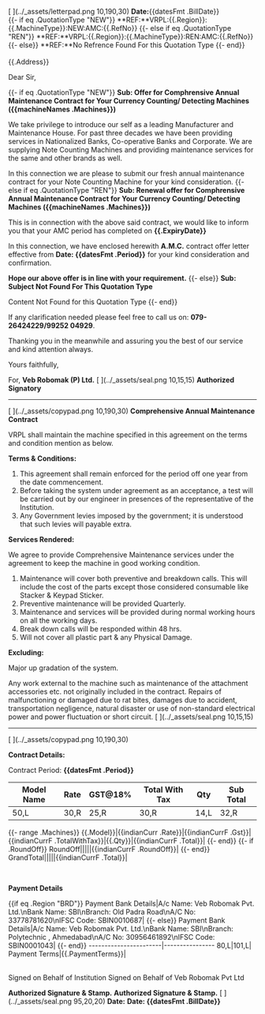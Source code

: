 [ ](../\_assets/letterpad.png 10,190,30)
**Date:**{{datesFmt .BillDate}}
<br/>
{{- if eq .QuotationType "NEW"}}
**REF:**VRPL:{{.Region}}:{{.MachineType}}:NEW:AMC:{{.RefNo}}
{{- else if eq .QuotationType "REN"}}
**REF:**VRPL:{{.Region}}:{{.MachineType}}:REN:AMC:{{.RefNo}}
{{- else}}
**REF:**No Refrence Found For this Quotation Type
{{- end}}
<br/>  
{{.Address}}

Dear Sir,

{{- if eq .QuotationType "NEW"}}
**Sub: Offer for Comphrensive Annual Maintenance Contract for Your Currency Counting/ Detecting Machines ({{machineNames .Machines}})**

We take privilege to introduce our self as a leading Manufacturer and Maintenance House. For past three decades we have been providing services in Nationalized Banks, Co-operative Banks and Corporate. We are supplying Note Counting Machines and providing maintenance services for the same and other brands as well.

In this connection we are please to submit our fresh annual maintenance contract for your Note Counting Machine for your kind consideration.
{{- else if eq .QuotationType "REN"}}
**Sub: Renewal offer for Comphrensive Annual Maintenance Contract for Your Currency Counting/ Detecting Machines ({{machineNames .Machines}})**

This is in connection with the above said contract, we would like to inform you that your AMC period has completed on **{{.ExpiryDate}}**

In this connection, we have enclosed herewith **A.M.C.** contract offer letter effective from **Date: {{datesFmt .Period}}** for your kind consideration and confirmation.

**Hope our above offer is in line with your requirement.**
{{- else}}
**Sub: Subject Not Found For This Quotation Type**

Content Not Found for this Quotation Type
{{- end}}

If any clarification needed please feel free to call us on: **079-26424229/99252 04929**.

Thanking you in the meanwhile and assuring you the best of our service and kind attention always.

Yours faithfully,

For, **Veb Robomak (P) Ltd.**
[ ](../\_assets/seal.png 10,15,15)
**Authorized Signatory**

---

[ ](../\_assets/copypad.png 10,190,30)
**Comprehensive Annual Maintenance Contract**

VRPL shall maintain the machine specified in this agreement on the terms and condition mention as below.

**Terms & Conditions:**

1. This agreement shall remain enforced for the period off one year from the date commencement.
2. Before taking the system under agreement as an acceptance, a test will be carried out by our engineer in presences of the representative of the Institution.
3. Any Government levies imposed by the government; it is understood that such levies will payable extra.

**Services Rendered:**

We agree to provide Comprehensive Maintenance services under the agreement to keep the machine in good working condition.

1. Maintenance will cover both preventive and breakdown calls. This will include the cost of the parts except those considered consumable like Stacker & Keypad Sticker.
2. Preventive maintenance will be provided Quarterly.
3. Maintenance and services will be provided during normal working hours on all the working days.
4. Break down calls will be responded within 48 hrs.
5. Will not cover all plastic part & any Physical Damage.

**Excluding:**

Major up gradation of the system.

Any work external to the machine such as maintenance of the attachment accessories etc. not originally included in the contract. Repairs of malfunctioning or damaged due to rat bites, damages due to accident, transportation negligence, natural disaster or use of non-standard electrical power and power fluctuation or short circuit.
[ ](../\_assets/seal.png 10,15,15)

---

[ ](../\_assets/copypad.png 10,190,30)

**Contract Details:**

Contract Period: **{{datesFmt .Period}}**

| Model Name | Rate | GST@18% | Total With Tax | Qty  | Sub Total |
| ---------- | ---- | ------- | -------------- | ---- | --------- |
| 50,L       | 30,R | 25,R    | 30,R           | 14,L | 32,R      |

{{- range .Machines}}
{{.Model}}|{{indianCurr .Rate}}|{{indianCurrF .Gst}}|{{indianCurrF .TotalWithTax}}|{{.Qty}}|{{indianCurrF .Total}}|
{{- end}}
{{- if .RoundOff}}
RoundOff|||||{{indianCurrF .RoundOff}}|
{{- end}}
GrandTotal|||||{{indianCurrF .Total}}|

<br/>

**Payment Details**

{{if eq .Region "BRD"}}
Payment Bank Details|A/c Name: Veb Robomak Pvt. Ltd.\nBank Name: SBI\nBranch: Old Padra Road\nA/C No: 33778781620\nIFSC Code: SBIN0010687|
{{- else}}
Payment Bank Details|A/c Name: Veb Robomak Pvt. Ltd.\nBank Name: SBI\nBranch: Polytechnic , Ahmedabad\nA/C No: 30956461892\nIFSC Code: SBIN0001043|
{{- end}}
-----------------------|----------------
80,L|101,L|
Payment Terms|{{.PaymentTerms}}|

<br/>
Signed on Behalf of Institution                Signed on Behalf of Veb Robomak Pvt Ltd

<br/>

**Authorized Signature & Stamp.** **Authorized Signature & Stamp.**
[ ](../\_assets/seal.png 95,20,20)
**Date:** **Date: {{datesFmt .BillDate}}**
